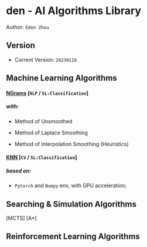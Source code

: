 # den - AI Algorithms Library
Author: `Eden Zhou`


## Version
- Current Version: `20230116`


## Machine Learning Algorithms
#### [NGrams](https://github.com/Edennnnnnnnnn/den/blob/main/algorithms/NGrams.py) [`NLP` / `SL:Classification`] 
##### with:

- Method of Unsmoothed
    
- Method of Laplace Smoothing
    
- Method of Interpolation Smoothing (Heuristics)


#### [KNN](https://github.com/Edennnnnnnnnn/den/blob/main/algorithms/KNN.py) [`CV` / `SL:Classification`] 
##### based on:
- `Pytorch` and `Numpy` env, with GPU acceleration;

## Searching & Simulation Algorithms

[MCTS]
[A*]

## Reinforcement Learning Algorithms
